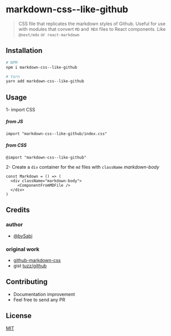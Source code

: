 # markdown-css--like-github

> CSS file that replicates the markdown styles of Github. Useful for use with modules that convert `MD` and` MDX` files to React components. Like `@next/mdx` or` react-markdown`

## Installation

```bash
# NPM
npm i markdown-css--like-github

# Yarn
yarn add markdown-css--like-github

```

## Usage

1- import CSS

##### from JS

```
import "markdown-css--like-github/index.css"
```

##### from CSS
```
@import "markdown-css--like-github"
```

2- Create a `div` container for the `md` files with `className` *markdown-body*
```
const Markdown = () => (
  <div className="markdown-body">
     <ComponentFromMDFile />
  </div>
)
```


## Credits

### author

- [@bySabi](https://github.com/bySabi)
### original work
- [github-markdown-css](https://github.com/sindresorhus/github-markdown-css)
- gist [tuzz/github](https://gist.github.com/tuzz/3331384)

## Contributing

- Documentation improvement
- Feel free to send any PR

## License

[MIT](./LICENSE)